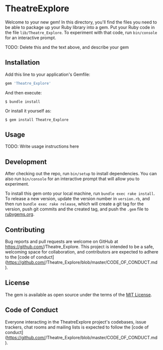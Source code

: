 # TheatreExplore

Welcome to your new gem! In this directory, you'll find the files you need to be able to package up your Ruby library into a gem. Put your Ruby code in the file `lib/Theatre_Explore`. To experiment with that code, run `bin/console` for an interactive prompt.

TODO: Delete this and the text above, and describe your gem

## Installation

Add this line to your application's Gemfile:

```ruby
gem 'Theatre_Explore'
```

And then execute:

    $ bundle install

Or install it yourself as:

    $ gem install Theatre_Explore

## Usage

TODO: Write usage instructions here

## Development

After checking out the repo, run `bin/setup` to install dependencies. You can also run `bin/console` for an interactive prompt that will allow you to experiment.

To install this gem onto your local machine, run `bundle exec rake install`. To release a new version, update the version number in `version.rb`, and then run `bundle exec rake release`, which will create a git tag for the version, push git commits and the created tag, and push the `.gem` file to [rubygems.org](https://rubygems.org).

## Contributing

Bug reports and pull requests are welcome on GitHub at https://github.com/<github username>/Theatre_Explore. This project is intended to be a safe, welcoming space for collaboration, and contributors are expected to adhere to the [code of conduct](https://github.com/<github username>/Theatre_Explore/blob/master/CODE_OF_CONDUCT.md).

## License

The gem is available as open source under the terms of the [MIT License](https://opensource.org/licenses/MIT).

## Code of Conduct

Everyone interacting in the TheatreExplore project's codebases, issue trackers, chat rooms and mailing lists is expected to follow the [code of conduct](https://github.com/<github username>/Theatre_Explore/blob/master/CODE_OF_CONDUCT.md).
